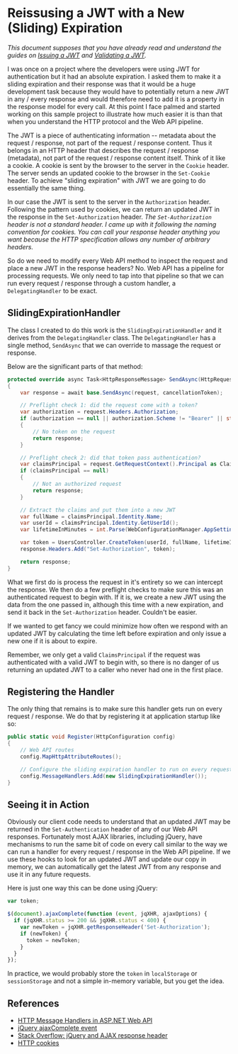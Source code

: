 # Reissusing a JWT with a New (Sliding) Expiration

*This document supposes that you have already read and understand the guides on [Issuing a JWT](Issuing-JWT.md) and [Validating a JWT](Validating-JWT.md).*

I was once on a project where the developers were using JWT for authentication but it had an absolute expiration.
I asked them to make it a sliding expiration and their response was that it would be a huge development task because they would have to potentially return a new JWT in any / every response and would therefore need to add it is a property in the response model for every call.
At this point I face palmed and started working on this sample project to illustrate how much easier it is than that when you understand the HTTP protocol and the Web API pipeline.

The JWT is a piece of authenticating information -- metadata about the request / response, not part of the request / response content.
Thus it belongs in an HTTP header that describes the request / response (metadata), not part of the request / response content itself.
Think of it like a cookie.
A cookie is sent by the browser to the server in the `Cookie` header.
The server sends an updated cookie to the browser in the `Set-Cookie` header.
To achieve "sliding expiration" with JWT we are going to do essentially the same thing.

In our case the JWT is sent to the server in the `Authorization` header.
Following the pattern used by cookies, we can return an updated JWT in the response in the `Set-Authorization` header.
*The `Set-Authorization` header is not a standard header. I came up with it following the naming convention for cookies.
You can call your response header anything you want because the HTTP specification allows any number of arbitrary headers.*

So do we need to modify every Web API method to inspect the request and place a new JWT in the response headers? No.
Web API has a pipeline for processing requests.
We only need to tap into that pipeline so that we can run every request / response through a custom handler, a `DelegatingHandler` to be exact.

## SlidingExpirationHandler

The class I created to do this work is the `SlidingExpirationHandler` and it derives from the `DelegatingHandler` class.
The `DelegatingHandler` has a single method, `SendAsync` that we can override to massage the request or response.

Below are the significant parts of that method:

```cs
protected override async Task<HttpResponseMessage> SendAsync(HttpRequestMessage request, CancellationToken cancellationToken)
{
    var response = await base.SendAsync(request, cancellationToken);

    // Preflight check 1: did the request come with a token?
    var authorization = request.Headers.Authorization;
    if (authorization == null || authorization.Scheme != "Bearer" || string.IsNullOrEmpty(authorization.Parameter))
    {
        // No token on the request
        return response;
    }

    // Preflight check 2: did that token pass authentication?
    var claimsPrincipal = request.GetRequestContext().Principal as ClaimsPrincipal;
    if (claimsPrincipal == null)
    {
        // Not an authorized request
        return response;
    }

    // Extract the claims and put them into a new JWT
    var fullName = claimsPrincipal.Identity.Name;
    var userId = claimsPrincipal.Identity.GetUserId();
    var lifetimeInMinutes = int.Parse(WebConfigurationManager.AppSettings["TokenLifetimeInMinutes"]);

    var token = UsersController.CreateToken(userId, fullName, lifetimeInMinutes);
    response.Headers.Add("Set-Authorization", token);

    return response;
}
```

What we first do is process the request in it's entirety so we can intercept the response.
We then do a few preflight checks to make sure this was an authenticated request to begin with.
If it is, we create a new JWT using the data from the one passed in, although this time with a new expiration, and send it back in the `Set-Authorization` header.
Couldn't be easier.

If we wanted to get fancy we could minimize how often we respond with an updated JWT by calculating the time left before expiration and only issue a new one if it is about to expire.

Remember, we only get a valid `ClaimsPrincipal` if the request was authenticated with a valid JWT to begin with, so there is no danger of us returning an updated JWT to a caller who never had one in the first place.

## Registering the Handler

The only thing that remains is to make sure this handler gets run on every request / response.
We do that by registering it at application startup like so:

```cs
public static void Register(HttpConfiguration config)
{
    // Web API routes
    config.MapHttpAttributeRoutes();

    // Configure the sliding expiration handler to run on every request
    config.MessageHandlers.Add(new SlidingExpirationHandler());
}
```

## Seeing it in Action

Obviously our client code needs to understand that an updated JWT may be returned in the `Set-Authentication` header of any of our Web API responses.
Fortunately most AJAX libraries, including jQuery, have mechanisms to run the same bit of code on every call similar to the way we can run a handler for every request / response in the Web API pipeline.
If we use these hooks to look for an updated JWT and update our copy in memory, we can automatically get the latest JWT from any response and use it in any future requests.

Here is just one way this can be done using jQuery:

```js
var token;

$(document).ajaxComplete(function (event, jqXHR, ajaxOptions) {
  if (jqXHR.status >= 200 && jqXHR.status < 400) {
    var newToken = jqXHR.getResponseHeader('Set-Authorization');
    if (newToken) {
      token = newToken;
    }
  }
});
```

In practice, we would probably store the `token` in `localStorage` or `sessionStorage` and not a simple in-memory variable, but you get the idea.

## References
* [HTTP Message Handlers in ASP.NET Web API](https://www.asp.net/web-api/overview/advanced/http-message-handlers)
* [jQuery ajaxComplete event](http://api.jquery.com/ajaxcomplete/)
* [Stack Overflow: jQuery and AJAX response header](http://stackoverflow.com/a/4236041)
* [HTTP cookies](https://developer.mozilla.org/en-US/docs/Web/HTTP/Cookies)